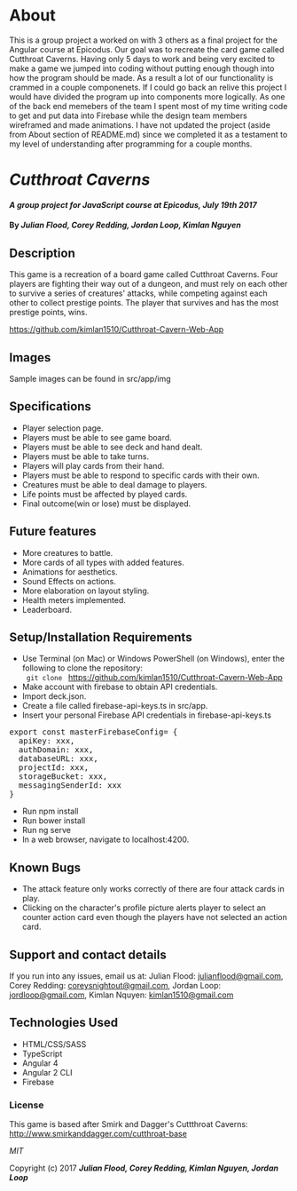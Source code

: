 # About
This is a group project a worked on with 3 others as a final project for the Angular course at Epicodus. Our goal was to recreate the card  game called Cutthroat Caverns. Having only 5 days to work and being very excited to make a game we jumped into coding without putting enough though into how the program should be made. As a result a lot of our functionality is crammed in a couple componenets. If I could go back an relive this project I would have divided the program up into components more logically. As one of the back end memebers of the team I spent most of my time writing code to get and put data into Firebase while the design team members wireframed and made animations. I have not updated the project (aside from About section of README.md) since we completed it as a testament to my level of understanding after programming for a couple months. 

# _Cutthroat Caverns_

#### _A group project for JavaScript course at Epicodus, July 19th 2017_

#### By _**Julian Flood, Corey Redding, Jordan Loop, Kimlan Nguyen**_

## Description

This game is a recreation of a board game called Cutthroat Caverns. Four players are fighting their way out of a dungeon, and must rely on each other to survive a series of creatures' attacks, while competing against each other to collect prestige points. The player that survives and has the most prestige points, wins.

https://github.com/kimlan1510/Cutthroat-Cavern-Web-App


## Images

Sample images can be found in src/app/img




## Specifications

+ Player selection page.
+ Players must be able to see game board.
+ Players must be able to see deck and hand dealt.
+ Players must be able to take turns.
+ Players will play cards from their hand.
+ Players must be able to respond to specific cards with their own.
+ Creatures must be able to deal damage to players.
+ Life points must be affected by played cards.
+ Final outcome(win or lose) must be displayed.


## Future features

+ More creatures to battle.
+ More cards of all types with added features.
+ Animations for aesthetics.
+ Sound Effects on actions.
+ More elaboration on layout styling.
+ Health meters implemented.
+ Leaderboard.

## Setup/Installation Requirements

+ Use Terminal (on Mac) or Windows PowerShell (on Windows), enter the following to clone the repository:
<br><code> git clone </code> https://github.com/kimlan1510/Cutthroat-Cavern-Web-App
+ Make account with firebase to obtain API credentials.
+ Import deck.json.
+ Create a file called firebase-api-keys.ts in src/app.
+ Insert your personal Firebase API credentials in firebase-api-keys.ts
<pre>
export const masterFirebaseConfig= {
  apiKey: xxx,
  authDomain: xxx,
  databaseURL: xxx,
  projectId: xxx,
  storageBucket: xxx,
  messagingSenderId: xxx
}
</pre>
+ Run npm install
+ Run bower install
+ Run ng serve
+ In a web browser, navigate to localhost:4200.



## Known Bugs

* The attack feature only works correctly of there are four attack cards in play.
* Clicking on the character's profile picture alerts player to select an counter action card even though the players have not selected an action card.

## Support and contact details

If you run into any issues, email us at:
Julian Flood: julianflood@gmail.com,
Corey Redding: coreysnightout@gmail.com,
Jordan Loop: jordloop@gmail.com,
Kimlan Nquyen: kimlan1510@gmail.com

## Technologies Used

* HTML/CSS/SASS
* TypeScript
* Angular 4
* Angular 2 CLI
* Firebase

### License

This game is based after Smirk and Dagger's Cuttthroat Caverns:
http://www.smirkanddagger.com/cutthroat-base

*MIT*

Copyright (c) 2017 **_Julian Flood, Corey Redding, Kimlan Nguyen, Jordan Loop_**
